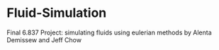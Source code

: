 # Fluid-Simulation
Final 6.837 Project: simulating fluids using eulerian methods by Alenta Demissew and Jeff Chow

